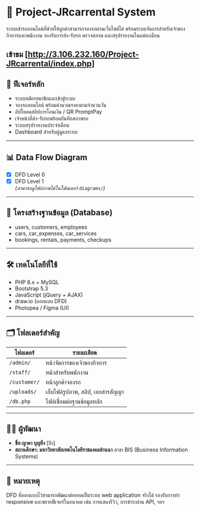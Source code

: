 # 🚗 Project-JRcarrental System

ระบบเช่ารถออนไลน์ที่ช่วยให้ลูกค้าสามารถจองรถผ่านเว็บไซต์ได้ พร้อมระบบจัดการสำหรับเจ้าของกิจการและพนักงาน รองรับการส่ง-รับรถ ตรวจสภาพ และสรุปรายงานในแต่ละเดือน

เข้าขม [http://3.106.232.160/Project-JRcarrental/index.php]
---

## 📌 ฟีเจอร์หลัก

- ระบบสมัครสมาชิกและเข้าสู่ระบบ
- จองรถออนไลน์ พร้อมคำนวณราคาตามจำนวนวัน
- อัปโหลดสลิปการโอนเงิน / QR PromptPay
- เจ้าหน้าที่ส่ง-รับรถพร้อมบันทึกสภาพรถ
- ระบบสรุปรายงานประจำเดือน
- Dashboard สำหรับผู้ดูแลระบบ

---

## 📊 Data Flow Diagram

- [x] DFD Level 0
- [x] DFD Level 1  
*(สามารถดูไฟล์ภาพได้ในโฟลเดอร์ `diagrams/`)*

---

## 🧱 โครงสร้างฐานข้อมูล (Database)

- users, customers, employees
- cars, car_expenses, car_services
- bookings, rentals, payments, checkups

---

## 🛠️ เทคโนโลยีที่ใช้

- PHP 8.x + MySQL
- Bootstrap 5.3
- JavaScript (jQuery + AJAX)
- draw.io (ออกแบบ DFD)
- Photopea / Figma (UI)

---

## 🗂️ โฟลเดอร์สำคัญ

| โฟลเดอร์ | รายละเอียด |
|----------|-------------|
| `/admin/` | หน้าจัดการของเจ้าของกิจการ |
| `/staff/` | หน้าสำหรับพนักงาน |
| `/customer/` | หน้าลูกค้าจองรถ |
| `/uploads/` | เก็บไฟล์รูปภาพ, สลิป, เอกสารสัญญา |
| `/db.php` | ไฟล์เชื่อมต่อฐานข้อมูลหลัก |

---

## 👩‍💻 ผู้พัฒนา

- **ชื่อ:ญาดา บุญยิ่ง** [ปัง]  
- **สถานศึกษา: มหาวิทยาลัยเทตโนโลยีราชมงคลล้านนา** สาขา BIS (Business Information Systems)  

---

## 📝 หมายเหตุ

DFD ที่ออกแบบไว้สามารถพัฒนาต่อยอดเป็นระบบ web application จริงได้ รองรับการทำ responsive และขยายฟีเจอร์ในอนาคต เช่น การแสดงรีวิว, การชำระผ่าน API, ฯลฯ
